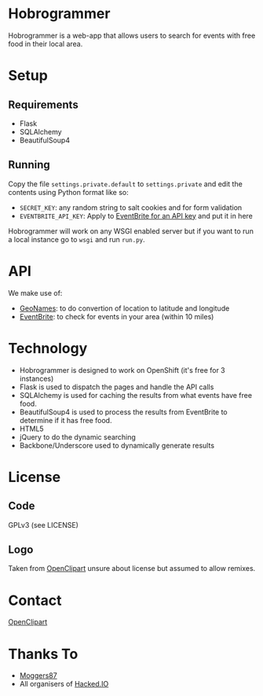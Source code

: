 # Hobrogrammer
Hobrogrammer is a web-app that allows users to search for events with free food in their local area.

# Setup
## Requirements
* Flask
* SQLAlchemy
* BeautifulSoup4

## Running
Copy the file `settings.private.default` to `settings.private` and edit the contents using Python format like so:
* `SECRET_KEY`: any random string to salt cookies and for form validation
* `EVENTBRITE_API_KEY`: Apply to [EventBrite for an API key](https://www.eventbrite.com/api/key/) and put it in here

Hobrogrammer will work on any WSGI enabled server but if you want to run a local instance go to `wsgi` and run `run.py`.

# API
We make use of:
* [GeoNames](http://www.geonames.org/): to do convertion of location to latitude and longitude
* [EventBrite](http://developer.eventbrite.com/doc/): to check for events in your area (within 10 miles)

# Technology
* Hobrogrammer is designed to work on OpenShift (it's free for 3 instances)
* Flask is used to dispatch the pages and handle the API calls
* SQLAlchemy is used for caching  the results from what events have free food.
* BeautifulSoup4 is used to process the results from EventBrite to determine if it has free food.
* HTML5
* jQuery to do the dynamic searching
* Backbone/Underscore used to dynamically generate results

# License
## Code
GPLv3 (see LICENSE)

## Logo
Taken from [OpenClipart](http://openclipart.org/detail/8302/baseball-cap-by-gerald_g-8302) unsure about license but assumed to allow remixes.

# Contact
[OpenClipart](http://openclipart.org/detail/8302/baseball-cap-by-gerald_g-8302)

# Thanks To
* [Moggers87](http://twitter.com/moggers87)
* All organisers of [Hacked.IO](http://hacked.io)
